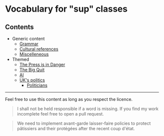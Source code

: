 # Vocabulary for "sup" classes

## Contents

* Generic content
  * [Grammar](./Generic/0%20-%20Grammaire.md)
  * [Cultural references](./Generic/0%20-%20Références.md)
  * [Miscelleneous](./Generic/0%20-%20Miscelleneous.md)
* Themed
  * [The Press is in Danger](./Themed/1%20-%20The%20Press%20is%20in%20danger.md)
  * [The Big Quit](./Themed/2%20-%20The%20big%20quit.md)
  * [AI](./Themed/3%20-%20AI.md)
  * [UK's politics](./Themed/4%20-%20The%20World%20is%20a%20Stage.md)
    * [Politicians](./Complements/Politicians.md)

***

Feel free to use this content as long as you respect the licence.

>I shall not be held responsible if a word is missing. If you find my work incomplete feel free to open a pull request. 

> We need to implement avant-garde laisser-faire policies to protect pâtissiers and their protégées after the recent coup d'état.
